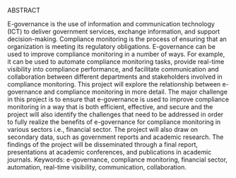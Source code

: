 ABSTRACT

E-governance is the use of information and communication technology (ICT) to deliver government services, exchange information, and support decision-making. Compliance monitoring is the process of ensuring that an organization is meeting its regulatory obligations. E-governance can be used to improve compliance monitoring in a number of ways. For example, it can be used to automate compliance monitoring tasks, provide real-time visibility into compliance performance, and facilitate communication and collaboration between different departments and stakeholders involved in compliance monitoring. This project will explore the relationship between e-governance and compliance monitoring in more detail. The major challenge in this project is to ensure that e-governance is used to improve compliance monitoring in a way that is both efficient, effective, and secure and the project will also identify the challenges that need to be addressed in order to fully realize the benefits of e-governance for compliance monitoring in various sectors i.e., financial sector. The project will also draw on secondary data, such as government reports and academic research. The findings of the project will be disseminated through a final report, presentations at academic conferences, and publications in academic journals.
Keywords: e-governance, compliance monitoring, financial sector, automation, real-time visibility, communication, collaboration.
